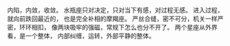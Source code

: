 内陷，内敛，收敛。
水瓶座只对决定，只对当下有感，对过程无感。
进入过程，就向前跌回最近的，
也是完全补相的摩羯座。
严丝合缝，密不可分，机关一样严密，环环相扣，
像两块吸牢的强磁，常规下怎么也分不开了。
两个星座从外界看，是一个整体，
内部纠缠，运转，外部平静的整体。
